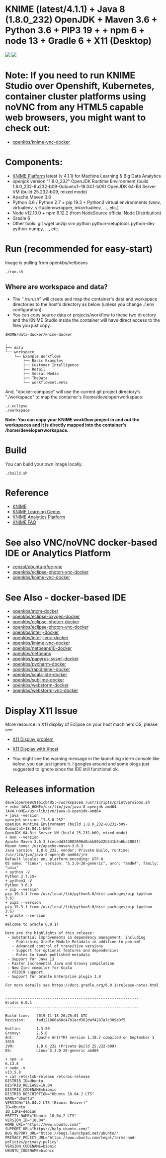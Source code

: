 # KNIME (latest/4.1.1) + Java 8 (1.8.0_232) OpenJDK + Maven 3.6 + Python 3.6 + PIP3 19 + + npm 6 + node 13 + Gradle 6 + X11 (Desktop)

[![](https://images.microbadger.com/badges/image/openkbs/knime-docker.svg)](https://microbadger.com/images/openkbs/knime-docker "Get your own image badge on microbadger.com") [![](https://images.microbadger.com/badges/version/openkbs/knime-docker.svg)](https://microbadger.com/images/openkbs/knime-docker "Get your own version badge on microbadger.com")

# Note: If you need to run KNIME Studio over Openshift, Kubernetes, container cluster platforms using noVNC from any HTML5 capable web browsers, you might want to check out:
* [openkbs/knime-vnc-docker](https://hub.docker.com/r/openkbs/knime-vnc-docker/)

# Components:

* [KNIME Platform](https://www.knime.com/download-knime-analytics-platform-sdk) latest (v 4.1.1) for Machine Learning & Big Data Analytics
* openjdk version "1.8.0_232"
  OpenJDK Runtime Environment (build 1.8.0_232-8u232-b09-0ubuntu1~18.04.1-b09)
  OpenJDK 64-Bit Server VM (build 25.232-b09, mixed mode)
* Apache Maven 3.6
* Python 3.6 / Python 2.7 + pip 19.3 + Python3 virtual environments (venv, virtualenv, virtualenvwrapper, mkvirtualenv, ..., etc.)
* Node v12.10.0 + npm 6.12.2 (from NodeSource official Node Distribution)
* Gradle 6
* Other tools: git wget unzip vim python python-setuptools python-dev python-numpy, ..., etc.

# Run (recommended for easy-start)
Image is pulling from openkbs/netbeans
```
./run.sh
```
## Where are workspace and data?
- The "./run.sh" will create and map the container's data and workspace directories to the host's directory as below (unless you change ./.env configuration).
- You can copy source data or projects/workflow to these two directory and the KNIME Studio inside the container will have direct access to the files you just copy.
```
$HOME/data-docker/knime-docker

.
├── data
└── workspace
    └── Example Workflows
        ├── Basic Examples
        ├── Customer Intelligence
        ├── Retail
        ├── Social Media
        ├── TheData
        └── workflowset.meta

```

And, "docker-compose" will use the current git project directory's "./workspace" to map the container's /home/developer/workspace:

```
./.eclipse
./workspace
``` 

**Note: You can copy your KNIME workflow project in and out the workspaces and it is directly mapped into the container's /home/developer/workspace.**

# Build
You can build your own image locally.
```
./build.sh
```

# Reference
* [KNIME](https://www.knime.com)
* [KNIME Learning Center](https://www.knime.com/resources)
* [KNIME Analytics Platform](https://www.knime.com/download-knime-analytics-platform-sdk)
* [KNIME FAQ](https://www.knime.com/faq#q6)

# See also VNC/noVNC docker-based IDE or Analytics Platform
* [consol/ubuntu-xfce-vnc](https://hub.docker.com/r/consol/ubuntu-xfce-vnc/)
* [openkbs/eclipse-photon-vnc-docker](https://hub.docker.com/r/openkbs/eclipse-photon-vnc-docker/)
* [openkbs/knime-vnc-docker](https://hub.docker.com/r/openkbs/knime-vnc-docker/)

# See Also - docker-based IDE
* [openkbs/atom-docker](https://hub.docker.com/r/openkbs/atom-docker/)
* [openkbs/eclipse-oxygen-docker](https://hub.docker.com/r/openkbs/eclipse-oxygen-docker/)
* [openkbs/eclipse-photon-docker](https://hub.docker.com/r/openkbs/eclipse-photon-docker/)
* [openkbs/eclipse-photon-vnc-docker](https://hub.docker.com/r/openkbs/eclipse-photon-vnc-docker/)
* [openkbs/intellj-docker](https://hub.docker.com/r/openkbs/intellij-docker/)
* [openkbs/intellj-vnc-docker](https://hub.docker.com/r/openkbs/intellij-vnc-docker/)
* [openkbs/knime-vnc-docker](https://hub.docker.com/r/openkbs/knime-vnc-docker/)
* [openkbs/netbeans10-docker](https://hub.docker.com/r/openkbs/netbeans10-docker/)
* [openkbs/netbeans](https://hub.docker.com/r/openkbs/netbeans/)
* [openkbs/papyrus-sysml-docker](https://hub.docker.com/r/openkbs/papyrus-sysml-docker/)
* [openkbs/pycharm-docker](https://hub.docker.com/r/openkbs/pycharm-docker/)
* [openkbs/rapidminer-docker](https://cloud.docker.com/u/openkbs/repository/docker/openkbs/rapidminer-docker)
* [openkbs/scala-ide-docker](https://hub.docker.com/r/openkbs/scala-ide-docker/)
* [openkbs/sublime-docker](https://hub.docker.com/r/openkbs/sublime-docker/)
* [openkbs/webstorm-docker](https://hub.docker.com/r/openkbs/webstorm-docker/)
* [openkbs/webstorm-vnc-docker](https://hub.docker.com/r/openkbs/webstorm-vnc-docker/)

# Display X11 Issue
More resource in X11 display of Eclipse on your host machine's OS, please see
* [X11 Display problem](https://askubuntu.com/questions/871092/failed-to-connect-to-mir-failed-to-connect-to-server-socket-no-such-file-or-di)
* [X11 Display with Xhost](http://www.ethicalhackx.com/fix-gtk-warning-cannot-open-display/)

* You might see the warning message in the launching xterm console like below, you can just ignore it. I googles around and some blogs just suggested to ignore since the IDE still functional ok.

# Releases information
```
developer@e8c91b1cb4d5:~/workspace$ /usr/scripts/printVersions.sh 
+ echo JAVA_HOME=/usr/lib/jvm/java-8-openjdk-amd64
JAVA_HOME=/usr/lib/jvm/java-8-openjdk-amd64
+ java -version
openjdk version "1.8.0_232"
OpenJDK Runtime Environment (build 1.8.0_232-8u232-b09-0ubuntu1~18.04.1-b09)
OpenJDK 64-Bit Server VM (build 25.232-b09, mixed mode)
+ mvn --version
Apache Maven 3.6.3 (cecedd343002696d0abb50b32b541b8a6ba2883f)
Maven home: /usr/apache-maven-3.6.3
Java version: 1.8.0_232, vendor: Private Build, runtime: /usr/lib/jvm/java-8-openjdk-amd64/jre
Default locale: en, platform encoding: UTF-8
OS name: "linux", version: "5.3.0-28-generic", arch: "amd64", family: "unix"
+ python -V
Python 2.7.15+
+ python3 -V
Python 3.6.9
+ pip --version
pip 19.3.1 from /usr/local/lib/python3.6/dist-packages/pip (python 3.6)
+ pip3 --version
pip 19.3.1 from /usr/local/lib/python3.6/dist-packages/pip (python 3.6)
+ gradle --version

Welcome to Gradle 6.0.1!

Here are the highlights of this release:
 - Substantial improvements in dependency management, including
   - Publishing Gradle Module Metadata in addition to pom.xml
   - Advanced control of transitive versions
   - Support for optional features and dependencies
   - Rules to tweak published metadata
 - Support for Java 13
 - Faster incremental Java and Groovy compilation
 - New Zinc compiler for Scala
 - VS2019 support
 - Support for Gradle Enterprise plugin 3.0

For more details see https://docs.gradle.org/6.0.1/release-notes.html


------------------------------------------------------------
Gradle 6.0.1
------------------------------------------------------------

Build time:   2019-11-18 20:25:01 UTC
Revision:     fad121066a68c4701acd362daf4287a7c309a0f5

Kotlin:       1.3.50
Groovy:       2.5.8
Ant:          Apache Ant(TM) version 1.10.7 compiled on September 1 2019
JVM:          1.8.0_232 (Private Build 25.232-b09)
OS:           Linux 5.3.0-28-generic amd64

+ npm -v
6.13.4
+ node -v
v13.5.0
+ cat /etc/lsb-release /etc/os-release
DISTRIB_ID=Ubuntu
DISTRIB_RELEASE=18.04
DISTRIB_CODENAME=bionic
DISTRIB_DESCRIPTION="Ubuntu 18.04.2 LTS"
NAME="Ubuntu"
VERSION="18.04.2 LTS (Bionic Beaver)"
ID=ubuntu
ID_LIKE=debian
PRETTY_NAME="Ubuntu 18.04.2 LTS"
VERSION_ID="18.04"
HOME_URL="https://www.ubuntu.com/"
SUPPORT_URL="https://help.ubuntu.com/"
BUG_REPORT_URL="https://bugs.launchpad.net/ubuntu/"
PRIVACY_POLICY_URL="https://www.ubuntu.com/legal/terms-and-policies/privacy-policy"
VERSION_CODENAME=bionic
UBUNTU_CODENAME=bionic
```
